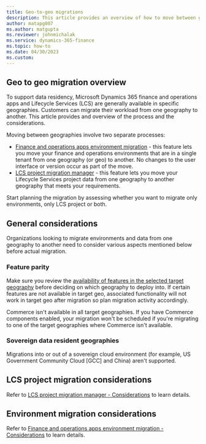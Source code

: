 ```yaml
---
title: Geo-to-geo migrations
description: This article provides an overview of how to move between geographies.
author: matapg007
ms.author: matgupta
ms.reviewer: johnmichalak
ms.service: dynamics-365-finance
ms.topic: how-to
ms.date: 04/30/2023
ms.custom:
---
```

##  Geo to geo migration overview

To support data residency, Microsoft Dynamics 365 finance and operations apps and Lifecycle Services (LCS) are generally available in specific geographies. Customers can migrate their workload from one geography to another. This article provides and overview of the process and the considerations.

Moving between geographies involve two separate processes:

- [Finance and operations apps environment migration](environment-migration-process.md) - this feature lets you move your finance and operations environments that are in a single tenant from one geography (or geo) to another. No changes to the user interface or version occur as part of the move.
- [LCS project migration manager](../lifecycle-services/project-migration-manager.md) - this feature lets you move your Lifecycle Services project data from one geography to another geography that meets your requirements.
 

Start planning the migration by assessing whether you want to migrate only environments, only LCS project or both.

##  General considerations

Organizations looking to migrate environments and data from one geography to another need to consider various aspects mentioned below before actual migration.

### Feature parity

Make sure you review the [availability of features in the selected target geography](https://learn.microsoft.com/dynamics365/fin-ops-core/dev-itpro/deployment/deployment-options-geo#feature-availability-in-local-geographies) before deciding on which geography to deploy into. If certain features are not available in target geo, associated functionality will not work in target geo after migration so plan migration activity accordingly.

Commerce isn't available in all target geographies. If you have Commerce components enabled, your migration won't be scheduled if you're migrating to one of the target geographies where Commerce isn't available.

### Sovereign data resident geographies

Migrations into or out of a sovereign cloud environment (for example, US Government Community Cloud [GCC] and China) aren't supported.

## LCS project migration considerations

Refer to [LCS project migration manager - Considerations](../lifecycle-services/project-migration-manager.md#considerations) to learn details.

## Environment migration considerations

Refer to [Finance and operations apps environment migration - Considerations](environment-migration-process.md#considerations) to learn details.
